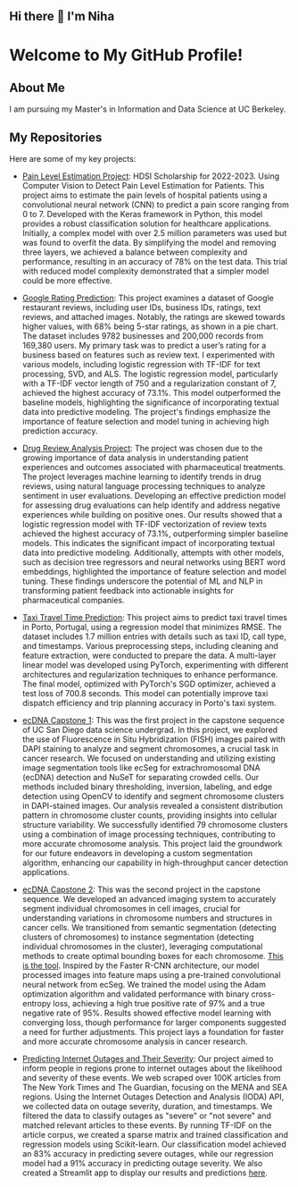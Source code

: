 ## Hi there 👋 I'm Niha

# Welcome to My GitHub Profile!

## About Me
I am pursuing my Master's in Information and Data Science at UC Berkeley. 

## My Repositories
Here are some of my key projects:

- [Pain Level Estimation Project](https://github.com/niha-m584/2022-2023_HDSI_Project): HDSI Scholarship for 2022-2023. Using Computer Vision to Detect Pain Level Estimation for Patients. This project aims to estimate the pain levels of hospital patients using a convolutional neural network (CNN) to predict a pain score ranging from 0 to 7. Developed with the Keras framework in Python, this model provides a robust classification solution for healthcare applications. Initially, a complex model with over 2.5 million parameters was used but was found to overfit the data. By simplifying the model and removing three layers, we achieved a balance between complexity and performance, resulting in an accuracy of 78% on the test data. This trial with reduced model complexity demonstrated that a simpler model could be more effective.
  
- [Google Rating Prediction](https://github.com/niha-m584/google_rating_prediction): This project examines a dataset of Google restaurant reviews, including user IDs, business IDs, ratings, text reviews, and attached images. Notably, the ratings are skewed towards higher values, with 68% being 5-star ratings, as shown in a pie chart. The dataset includes 9782 businesses and 200,000 records from 169,380 users. My primary task was to predict a user’s rating for a business based on features such as review text. I experimented with various models, including logistic regression with TF-IDF for text processing, SVD, and ALS. The logistic regression model, particularly with a TF-IDF vector length of 750 and a regularization constant of 7, achieved the highest accuracy of 73.1%. This model outperformed the baseline models, highlighting the significance of incorporating textual data into predictive modeling. The project's findings emphasize the importance of feature selection and model tuning in achieving high prediction accuracy.
  
- [Drug Review Analysis Project](https://github.com/niha-m584/DrugReviewAnalysisProject): The project was chosen due to the growing importance of data analysis in understanding patient experiences and outcomes associated with pharmaceutical treatments. The project leverages machine learning to identify trends in drug reviews, using natural language processing techniques to analyze sentiment in user evaluations. Developing an effective prediction model for assessing drug evaluations can help identify and address negative experiences while building on positive ones. Our results showed that a logistic regression model with TF-IDF vectorization of review texts achieved the highest accuracy of 73.1%, outperforming simpler baseline models. This indicates the significant impact of incorporating textual data into predictive modeling. Additionally, attempts with other models, such as decision tree regressors and neural networks using BERT word embeddings, highlighted the importance of feature selection and model tuning. These findings underscore the potential of ML and NLP in transforming patient feedback into actionable insights for pharmaceutical companies.

- [Taxi Travel Time Prediction](https://github.com/niha-m584/kaggle_competition_sp23): This project aims to predict taxi travel times in Porto, Portugal, using a regression model that minimizes RMSE. The dataset includes 1.7 million entries with details such as taxi ID, call type, and timestamps. Various preprocessing steps, including cleaning and feature extraction, were conducted to prepare the data. A multi-layer linear model was developed using PyTorch, experimenting with different architectures and regularization techniques to enhance performance. The final model, optimized with PyTorch's SGD optimizer, achieved a test loss of 700.8 seconds. This model can potentially improve taxi dispatch efficiency and trip planning accuracy in Porto's taxi system.
  
- [ecDNA Capstone 1](https://github.com/niha-m584/ecDNA-Capstone): This was the first project in the capstone sequence of UC San Diego data science undergrad. In this project, we explored the use of Fluorescence in Situ Hybridization (FISH) images paired with DAPI staining to analyze and segment chromosomes, a crucial task in cancer research. We focused on understanding and utilizing existing image segmentation tools like ecSeg for extrachromosomal DNA (ecDNA) detection and NuSeT for separating crowded cells. Our methods included binary thresholding, inversion, labeling, and edge detection using OpenCV to identify and segment chromosome clusters in DAPI-stained images. Our analysis revealed a consistent distribution pattern in chromosome cluster counts, providing insights into cellular structure variability. We successfully identified 79 chromosome clusters using a combination of image processing techniques, contributing to more accurate chromosome analysis. This project laid the groundwork for our future endeavors in developing a custom segmentation algorithm, enhancing our capability in high-throughput cancer detection applications.

- [ecDNA Capstone 2](https://github.com/niha-m584/nuclei-capstone): This was the second project in the capstone sequence. We developed an advanced imaging system to accurately segment individual chromosomes in cell images, crucial for understanding variations in chromosome numbers and structures in cancer cells. We transitioned from semantic segmentation (detecting clusters of chromosomes) to instance segmentation (detecting individual chromosomes in the cluster), leveraging computational methods to create optimal bounding boxes for each chromosome. [This is the tool](https://github.com/niha-m584/VaCe). Inspired by the Faster R-CNN architecture, our model processed images into feature maps using a pre-trained convolutional neural network from ecSeg. We trained the model using the Adam optimization algorithm and validated performance with binary cross-entropy loss, achieving a high true positive rate of 97% and a true negative rate of 95%. Results showed effective model learning with converging loss, though performance for larger components suggested a need for further adjustments. This project lays a foundation for faster and more accurate chromosome analysis in cancer research. 

- [Predicting Internet Outages and Their Severity](https://github.com/niha-m584/internet_outages): Our project aimed to inform people in regions prone to internet outages about the likelihood and severity of these events. We web scraped over 100K articles from The New York Times and The Guardian, focusing on the MENA and SEA regions. Using the Internet Outages Detection and Analysis (IODA) API, we collected data on outage severity, duration, and timestamps. We filtered the data to classify outages as "severe" or "not severe" and matched relevant articles to these events. By running TF-IDF on the article corpus, we created a sparse matrix and trained classification and regression models using Scikit-learn. Our classification model achieved an 83% accuracy in predicting severe outages, while our regression model had a 91% accuracy in predicting outage severity. We also created a Streamlit app to display our results and predictions [here](https://github.com/niha-m584/streamlit_app_internet_outages). 





